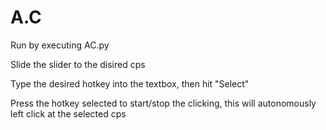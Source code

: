 # A.C
Run by executing AC.py 

Slide the slider to the disired cps 

Type the desired hotkey into the textbox, then hit "Select" 

Press the hotkey selected to start/stop the clicking, this will autonomously left click at the selected cps 

 
